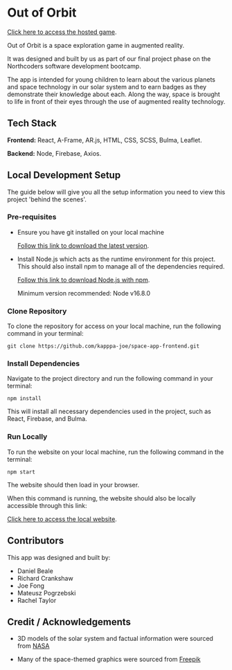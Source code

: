 # Out of Orbit

[Click here to access the hosted game](https://out-of-orbit.netlify.app/).

Out of Orbit is a space exploration game in augmented reality.

It was designed and built by us as part of our final project phase on the Northcoders software development bootcamp.

The app is intended for young children to learn about the various planets and space technology in our solar system and to earn badges as they demonstrate their knowledge about each. Along the way, space is brought to life in front of their eyes through the use of augmented reality technology.

## Tech Stack

**Frontend:** React, A-Frame, AR.js, HTML, CSS, SCSS, Bulma, Leaflet.

**Backend:** Node, Firebase, Axios.

## Local Development Setup

The guide below will give you all the setup information you need to view this project 'behind the scenes'.

### Pre-requisites

- Ensure you have git installed on your local machine

  [Follow this link to download the latest version](https://git-scm.com/downloads).

- Install Node.js which acts as the runtime environment for this project. This should also install npm to manage all of the dependencies required.

  [Follow this link to download Node.js with npm](https://nodejs.org/en/download/current/).

  Minimum version recommended: Node v16.8.0

### Clone Repository

To clone the repository for access on your local machine, run the following command in your terminal:

`git clone https://github.com/kapppa-joe/space-app-frontend.git`

### Install Dependencies

Navigate to the project directory and run the following command in your terminal:

`npm install`

This will install all necessary dependencies used in the project, such as React, Firebase, and Bulma.

### Run Locally

To run the website on your local machine, run the following command in the terminal:

`npm start`

The website should then load in your browser.

When this command is running, the website should also be locally accessible through this link:

[Click here to access the local website](http://localhost:3000/).

## Contributors

This app was designed and built by:

- Daniel Beale
- Richard Crankshaw
- Joe Fong
- Mateusz Pogrzebski
- Rachel Taylor

## Credit / Acknowledgements

- 3D models of the solar system and factual information were sourced from [NASA](https://solarsystem.nasa.gov/resources/all)

- Many of the space-themed graphics were sourced from [Freepik](https://www.freepik.com/)
